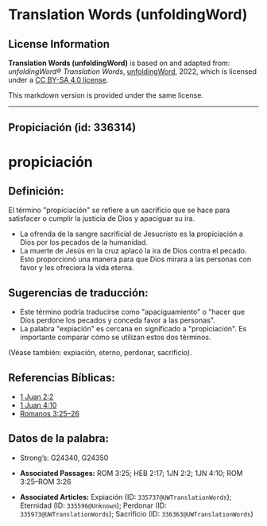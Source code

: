 # Translation Words (unfoldingWord)

## License Information

**Translation Words (unfoldingWord)** is based on and adapted from: _unfoldingWord® Translation Words_, [unfoldingWord](https://unfoldingword.org/utw), 2022, which is licensed under a [CC BY-SA 4.0 license](https://creativecommons.org/licenses/by-sa/4.0/legalcode.en).

This markdown version is provided under the same license.



--------------------------------

## Propiciación (id: 336314)

propiciación
============

Definición:
-----------

El término "propiciación" se refiere a un sacrificio que se hace para satisfacer o cumplir la justicia de Dios y apaciguar su ira.

* La ofrenda de la sangre sacrificial de Jesucristo es la propiciación a Dios por los pecados de la humanidad.
* La muerte de Jesús en la cruz aplacó la ira de Dios contra el pecado. Esto proporcionó una manera para que Dios mirara a las personas con favor y les ofreciera la vida eterna.

Sugerencias de traducción:
--------------------------

* Este término podría traducirse como "apaciguamiento" o "hacer que Dios perdone los pecados y conceda favor a las personas".
* La palabra "expiación" es cercana en significado a "propiciación". Es importante comparar cómo se utilizan estos dos términos.

(Véase también: expiación, eterno, perdonar, sacrificio).

Referencias Bíblicas:
---------------------

* [1 Juan 2:2](https://ref.ly/1John2:2)
* [1 Juan 4:10](https://ref.ly/1John4:10)
* [Romanos 3:25–26](https://ref.ly/Rom3:25-Rom3:26)

Datos de la palabra:
--------------------

* Strong’s: G24340, G24350

* **Associated Passages:** ROM 3:25; HEB 2:17; 1JN 2:2; 1JN 4:10; ROM 3:25–ROM 3:26
* **Associated Articles:** Expiación (ID: `335737@UWTranslationWords`); Eternidad (ID: `335596@Unknown`); Perdonar (ID: `335973@UWTranslationWords`); Sacrificio (ID: `336363@UWTranslationWords`)

